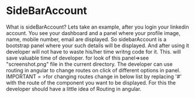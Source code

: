 # SideBarAccount
What is sideBarAccount?
Lets take an example, after you login your linkedin account. You see your dashboard and a panel where your profile image, name, mobile number, email are displayed. So sidebarAccount is a bootstrap panel where your such details will be displayed. And after using it developer will not have to waste his/her time writng code for it. This. will save valuable time of developer.
for look of this panel=>see "screenshot.png" file in the current directory.
The developer can use routing in angular to change routes on click of different options in panel.
IMPORTANT = >for changing routes change in below list by replacing '#' with the route of the component you want to be displayed. 
For this the developer should have a little idea of Routing in angular. 
